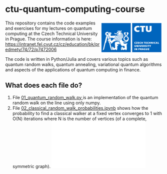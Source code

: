 # ctu-quantum-computing-course

<img src="ctu.png" alt="alt text" width="200" align="right">

This repository contains the code examples and exercises for my lectures on quantum computing at the Czech Technical University in Prague. 
The course information is here: https://intranet.fel.cvut.cz/cz/education/bk/predmety/74/72/p7472006

The code is written in Python/Julia and covers various topics such as quantum random walks, quantum annealing, variational quantum algorithms and aspects of the applications of quantum computing in finance.

## What does each file do?

01. File [01_quantum_random_walk.py ](01_quantum_random_walk.py ) is an implementation of the quantum random walk on the line using only numpy.
02. File [02_classical_random_walk_probabilities.ipynb](02_classical_random_walk_probabilities.ipynb) shows how the probability to find a classical walker at a fixed vertex converges to 1 with O(N) iterations where N is the number of vertices (of a complete, symmetric graph).
![Convergence of CRW](figures/random_walk_complete.pdf)
